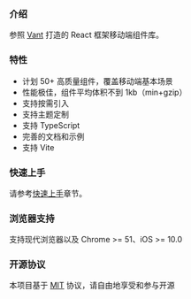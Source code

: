### 介绍

参照 [Vant](https://vant-contrib.gitee.io/vant) 打造的 React 框架移动端组件库。

### 特性

- 计划 50+ 高质量组件，覆盖移动端基本场景
- 性能极佳，组件平均体积不到 1kb（min+gzip）
- 支持按需引入
- 支持主题定制
- 支持 TypeScript
- 完善的文档和示例
- 支持 Vite

### 快速上手

请参考[快速上手](#/zh-CN/quickstart)章节。

### 浏览器支持

支持现代浏览器以及 Chrome >= 51、iOS >= 10.0

### 开源协议

本项目基于 [MIT](https://zh.wikipedia.org/wiki/MIT許可證) 协议，请自由地享受和参与开源
